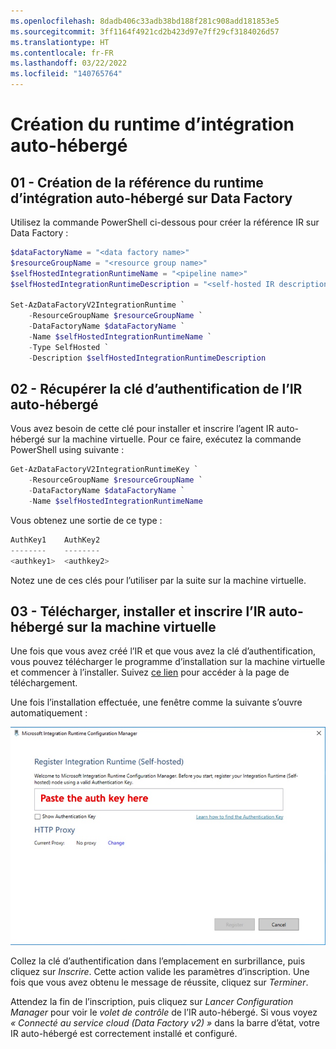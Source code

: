 ```yaml
---
ms.openlocfilehash: 8dadb406c33adb38bd188f281c908add181853e5
ms.sourcegitcommit: 3ff1164f4921cd2b423d97e7ff29cf3184026d57
ms.translationtype: HT
ms.contentlocale: fr-FR
ms.lasthandoff: 03/22/2022
ms.locfileid: "140765764"
---
```

# <a name="creating-the-self-hosted-integration-runtime"></a>Création du runtime d’intégration auto-hébergé

## <a name="01---creating-the-self-hosted-integration-runtime-reference-on-data-factory"></a>01 - Création de la référence du runtime d’intégration auto-hébergé sur Data Factory

Utilisez la commande PowerShell ci-dessous pour créer la référence IR sur Data Factory :

```powershell
$dataFactoryName = "<data factory name>"
$resourceGroupName = "<resource group name>"
$selfHostedIntegrationRuntimeName = "<pipeline name>"
$selfHostedIntegrationRuntimeDescription = "<self-hosted IR description>"

Set-AzDataFactoryV2IntegrationRuntime `
    -ResourceGroupName $resourceGroupName `
    -DataFactoryName $dataFactoryName `
    -Name $selfHostedIntegrationRuntimeName `
    -Type SelfHosted `
    -Description $selfHostedIntegrationRuntimeDescription
```

## <a name="02---retrieve-the-self-hosted-ir-authentication-key"></a>02 - Récupérer la clé d’authentification de l’IR auto-hébergé

Vous avez besoin de cette clé pour installer et inscrire l’agent IR auto-hébergé sur la machine virtuelle. Pour ce faire, exécutez la commande PowerShell using suivante :

```powershell
Get-AzDataFactoryV2IntegrationRuntimeKey `
    -ResourceGroupName $resourceGroupName `
    -DataFactoryName $dataFactoryName `
    -Name $selfHostedIntegrationRuntimeName
```

Vous obtenez une sortie de ce type :

```powershell
AuthKey1    AuthKey2
--------    --------
<authkey1>  <authkey2>
```

Notez une de ces clés pour l’utiliser par la suite sur la machine virtuelle.

## <a name="03---download-install-and-register-the-self-hosted-ir-on-the-virtual-machine"></a>03 - Télécharger, installer et inscrire l’IR auto-hébergé sur la machine virtuelle

Une fois que vous avez créé l’IR et que vous avez la clé d’authentification, vous pouvez télécharger le programme d’installation sur la machine virtuelle et commencer à l’installer. Suivez [ce lien](https://www.microsoft.com/fr-fr/download/details.aspx?id=39717) pour accéder à la page de téléchargement.

Une fois l’installation effectuée, une fenêtre comme la suivante s’ouvre automatiquement :

![Fenêtre de configuration du runtime d’intégration auto-hébergé](self-hosted-ir/self-hosted-ir-config-screen.jpg)

Collez la clé d’authentification dans l’emplacement en surbrillance, puis cliquez sur *Inscrire*.
Cette action valide les paramètres d’inscription. Une fois que vous avez obtenu le message de réussite, cliquez sur *Terminer*.

Attendez la fin de l’inscription, puis cliquez sur *Lancer Configuration Manager* pour voir le *volet de contrôle* de l’IR auto-hébergé. Si vous voyez *« Connecté au service cloud (Data Factory v2) »* dans la barre d’état, votre IR auto-hébergé est correctement installé et configuré.